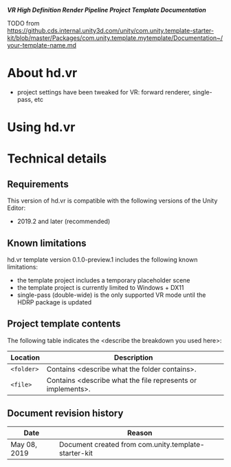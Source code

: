 **_VR High Definition Render Pipeline Project Template Documentation_**

TODO from https://github.cds.internal.unity3d.com/unity/com.unity.template-starter-kit/blob/master/Packages/com.unity.template.mytemplate/Documentation~/your-template-name.md

# About hd.vr

* project settings have been tweaked for VR: forward renderer, single-pass, etc

# Using hd.vr

# Technical details
## Requirements

This version of hd.vr is compatible with the following versions of the Unity Editor:

* 2019.2 and later (recommended)

## Known limitations

hd.vr template version 0.1.0-preview.1 includes the following known limitations:

* the template project includes a temporary placeholder scene
* the template project is currently limited to Windows + DX11
* single-pass (double-wide) is the only supported VR mode until the HDRP package is updated

## Project template contents

The following table indicates the &lt;describe the breakdown you used here&gt;:

|Location|Description|
|---|---|
|`<folder>`|Contains &lt;describe what the folder contains&gt;.|
|`<file>`|Contains &lt;describe what the file represents or implements&gt;.|

## Document revision history

|Date|Reason|
|---|---|
|May 08, 2019|Document created from com.unity.template-starter-kit|
